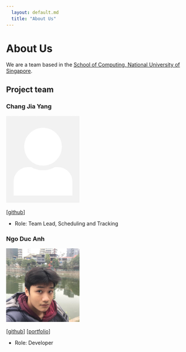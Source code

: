 ```yaml
---
  layout: default.md
  title: "About Us"
---
```


# About Us

We are a team based in the [School of Computing, National University of Singapore](http://www.comp.nus.edu.sg).

## Project team

### Chang Jia Yang

<img src="images/changjy81.png" width="200px">

[[github](https://github.com/changjy81)]

* Role: Team Lead, Scheduling and Tracking

### Ngo Duc Anh

<img src="images/nikingoda.png" width="200px">

[[github](https://github.com/nikingoda)]
[[portfolio](team/nikingoda.md)]

* Role: Developer
